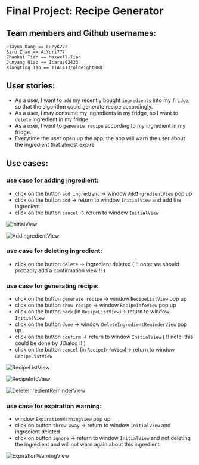 # Final Project: Recipe Generator

## Team members and Github usernames:

    Jiayun Kang == LucyK222
    Siru Zhao == AiYuri777
    Zhaokai Tian == Maxwell-Tian
    Junyang Qiao == Icarus02423
    Xiangting Tao == TTAT413/oldeight888

## User stories:

- As a user, I want to `add` my recently bought `ingredients` into my `fridge`, so that the algorithm could generate recipe accordingly.
- As a user, I may consume my ingredients in my fridge, so I want to `delete` ingredient in my fridge.
- As a user, I want to `generate recipe` according to my ingredient in my fridge.
- Everytime the user open up the app, the app will warn the user about the ingredient that almost expire

## Use cases:

### use case for adding ingredient:

- click on the button `add ingredient` -> window `AddIngredientView` pop up
- click on the button `add` -> return to window `InitialView` and add the ingredient
- click on the button `cancel` -> return to window `InitialView`

![InitialView](images/IMG_0316.jpg)


![AddIngredientView](images/IMG_0317.jpg)

### use case for deleting ingredient:

- click on the button `delete` -> ingredient deleted
  ( !! note: we should probably add a confirmation view !! )

### use case for generating recipe:

- click on the button `generate recipe` -> window `RecipeListView` pop up
- click on the button `show recipe` -> window `RecipeInfoView` pop up
- click on the button `back` (in `RecipeListView`)-> return to window `InitialView`
- click on the button `done` -> window `DeleteIngredientReminderView` pop up
- click on the button `confirm` -> return to window `InitialView` ( !! note: this could be done by JDialog !! )
- click on the button `cancel` (in `RecipeInfoView`)-> return to window `RecipeListView`


![RecipeListView](images/IMG_0318.jpg)


![RecipeInfoView](images/IMG_0319.jpg)


![DeleteInredientReminderView](images/IMG_0320.jpg)

### use case for expiration warning:

- window `ExpirationWarningView` pop up
- click on button `throw away` -> return to window `InitialView` and ingredient deleted
- click on button `ignore` -> return to window `InitialView` and not deleting the ingredient and will not warn again about this ingredient.


![ExpirationWarningView](images/IMG_0321.jpg)
